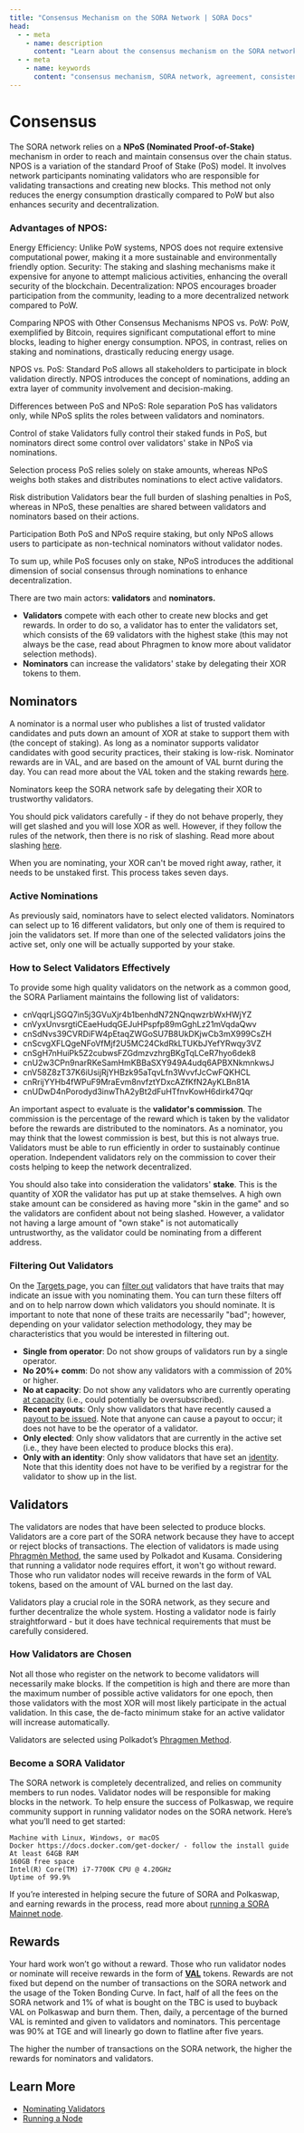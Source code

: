 ```yaml
---
title: "Consensus Mechanism on the SORA Network | SORA Docs"
head:
  - - meta
    - name: description
      content: "Learn about the consensus mechanism on the SORA network and how it ensures agreement and consistency among network participants. Explore the different consensus algorithms employed by the SORA network, such as Proof of Stake (PoS), and understand how they contribute to the security and decentralization of the network."
  - - meta
    - name: keywords
      content: "consensus mechanism, SORA network, agreement, consistency, consensus algorithms, Proof of Stake, PoS, security, decentralization"
---
```


# Consensus

The SORA network relies on a **NPoS (Nominated Proof-of-Stake)** mechanism in order to reach and maintain consensus over the chain status.
NPOS is a variation of the standard Proof of Stake (PoS) model. It involves network participants nominating validators who are responsible for validating transactions and creating new blocks. This method not only reduces the energy consumption drastically compared to PoW but also enhances security and decentralization.

### Advantages of NPOS:
Energy Efficiency: Unlike PoW systems, NPOS does not require extensive computational power, making it a more sustainable and environmentally friendly option.
Security: The staking and slashing mechanisms make it expensive for anyone to attempt malicious activities, enhancing the overall security of the blockchain.
Decentralization: NPOS encourages broader participation from the community, leading to a more decentralized network compared to PoW.

Comparing NPOS with Other Consensus Mechanisms
NPOS vs. PoW:
PoW, exemplified by Bitcoin, requires significant computational effort to mine blocks, leading to higher energy consumption.
NPOS, in contrast, relies on staking and nominations, drastically reducing energy usage.

NPOS vs. PoS:
Standard PoS allows all stakeholders to participate in block validation directly.
NPOS introduces the concept of nominations, adding an extra layer of community involvement and decision-making.

Differences between PoS and NPoS:
Role separation
PoS has validators only, while NPoS splits the roles between validators and nominators.

Control of stake
Validators fully control their staked funds in PoS, but nominators direct some control over validators' stake in NPoS via nominations.

Selection process
PoS relies solely on stake amounts, whereas NPoS weighs both stakes and distributes nominations to elect active validators.

Risk distribution
Validators bear the full burden of slashing penalties in PoS, whereas in NPoS, these penalties are shared between validators and nominators based on their actions.

Participation
Both PoS and NPoS require staking, but only NPoS allows users to participate as non-technical nominators without validator nodes.

To sum up, while PoS focuses only on stake, NPoS introduces the additional dimension of social consensus through nominations to enhance decentralization.

There are two main actors: **validators** and **nominators.**

- **Validators** compete with each other to create new blocks and get rewards. In order to do so, a validator has to enter the validators set, which consists of the 69 validators with the highest stake (this may not always be the case, read about Phragmen to know more about validator selection methods).
- **Nominators** can increase the validators' stake by delegating their XOR tokens to them.

## Nominators

A nominator is a normal user who publishes a list of trusted validator candidates and puts down an amount of XOR at stake to support them with (the concept of staking). As long as a nominator supports validator candidates with good security practices, their staking is low-risk. Nominator rewards are in VAL, and are based on the amount of VAL burnt during the day. You can read more about the VAL token and the staking rewards [here](https://medium.com/sora-xor/sora-validator-rewards-419320e22df8).

Nominators keep the SORA network safe by delegating their XOR to trustworthy validators.

You should pick validators carefully - if they do not behave properly, they will get slashed and you will lose XOR as well. However, if they follow the rules of the network, then there is no risk of slashing. Read more about slashing [here](https://support.polkadot.network/support/solutions/articles/65000110858-what-does-it-mean-to-get-slashed-).

When you are nominating, your XOR can't be moved right away, rather, it needs to be unstaked first. This process takes seven days.

### Active Nominations

As previously said, nominators have to select elected validators. Nominators can select up to 16 different validators, but only one of them is required to join the validators set. If more than one of the selected validators joins the active set, only one will be actually supported by your stake.

### How to Select Validators Effectively

To provide some high quality validators on the network as a common good, the SORA Parliament maintains the following list of validators:

- cnVqqrLjSGQ7in5j3GVuXjr4b1benhdN72NQnqwzrbWxHWjYZ
- cnVyxUnvsrgtiCEaeHudqGEJuHPspfp89mGghLz21mVqdaQwv
- cnSdNvs39CVRDiFW4pEtaqZWGoSU7B8UkDKjwCb3mX999CsZH
- cnScvgXFLQgeNFoVfMjf2U5MC24CkdRkLTUKbJYefYRwqy3VZ
- cnSgH7nHuiPk5Z2cubwsFZGdmzvzhrgBKgTqLCeR7hyo6dek8
- cnU2w3CPn9narRKeSamHmKBBaSXY949A4udq6APBXNkmnkwsJ
- cnV58Z8zT37K6iUsijRjYHBzk95aTqvLfn3WvvfJcCwFQKHCL
- cnRrijYYHb4fWPuF9MraEvm8nvfztYDxcAZfKfN2AyKLBn81A
- cnUDwD4nPorodyd3inwThA2yBt2dFuHTfnvKowH6dirk47Qqr

An important aspect to evaluate is the **validator's commission**. The commission is the percentage of the reward which is taken by the validator before the rewards are distributed to the nominators. As a nominator, you may think that the lowest commission is best, but this is not always true. Validators must be able to run efficiently in order to sustainably continue operation. Independent validators rely on the commission to cover their costs helping to keep the network decentralized.

You should also take into consideration the validators' **stake**. This is the quantity of XOR the validator has put up at stake themselves. A high own stake amount can be considered as having more "skin in the game" and so the validators are confident about not being slashed. However, a validator not having a large amount of "own stake" is not automatically untrustworthy, as the validator could be nominating from a different address.

### Filtering Out Validators

On the [Targets ](https://polkadot.js.org/apps/#/staking/targets) page, you can [filter out](https://wiki.polkadot.network/docs/learn-nominator#filter-out-validators-with-undesirable-traits) validators that have traits that may indicate an issue with you nominating them. You can turn these filters off and on to help narrow down which validators you should nominate. It is important to note that none of these traits are necessarily "bad"; however, depending on your validator selection methodology, they may be characteristics that you would be interested in filtering out.

<!-- TODO: transform this into a table -->

- **Single from operator**: Do not show groups of validators run by a single operator.
- **No 20%+ comm**: Do not show any validators with a commission of 20% or higher.
- **No at capacity**: Do not show any validators who are currently operating [at capacity](https://wiki.polkadot.network/docs/glossary#capacity) (i.e., could potentially be oversubscribed).
- **Recent payouts**: Only show validators that have recently caused a [payout to be issued](https://wiki.polkadot.network/docs/learn-simple-payouts). Note that anyone can cause a payout to occur; it does not have to be the operator of a validator.
- **Only elected**: Only show validators that are currently in the active set (i.e., they have been elected to produce blocks this era).
- **Only with an identity**: Only show validators that have set an [identity](https://wiki.polkadot.network/docs/learn-identity). Note that this identity does not have to be verified by a registrar for the validator to show up in the list.

## Validators

The validators are nodes that have been selected to produce blocks. Validators are a core part of the SORA network because they have to accept or reject blocks of transactions. The election of validators is made using [Phragmèn Method](https://wiki.polkadot.network/docs/en/learn-phragmen), the same used by Polkadot and Kusama. Considering that running a validator node requires effort, it won't go without reward. Those who run validator nodes will receive rewards in the form of VAL tokens, based on the amount of VAL burned on the last day.

Validators play a crucial role in the SORA network, as they secure and further decentralize the whole system. Hosting a validator node is fairly straightforward - but it does have technical requirements that must be carefully considered.

### How Validators are Chosen

Not all those who register on the network to become validators will necessarily make blocks. If the competition is high and there are more than the maximum number of possible active validators for one epoch, then those validators with the most XOR will most likely participate in the actual validation. In this case, the de-facto minimum stake for an active validator will increase automatically.

Validators are selected using Polkadot’s [Phragmen Method](https://wiki.polkadot.network/docs/en/learn-phragmen#where-is-the-phragm%C3%A9n-method-used-in-polkadot).

### Become a SORA Validator

The SORA network is completely decentralized, and relies on community members to run nodes. Validator nodes will be responsible for making blocks in the network. To help ensure the success of Polkaswap, we require community support in running validator nodes on the SORA network. Here’s what you’ll need to get started:

```
Machine with Linux, Windows, or macOS
Docker https://docs.docker.com/get-docker/ - follow the install guide
At least 64GB RAM
160GB free space
Intel(R) Core(TM) i7-7700K CPU @ 4.20GHz
Uptime of 99.9%
```

If you’re interested in helping secure the future of SORA and Polkaswap, and earning rewards in the process, read more about [running a SORA Mainnet node](./running-a-node.md).

## Rewards

Your hard work won’t go without a reward. Those who run validator nodes or nominate will receive rewards in the form of [**VAL**](https://medium.com/sora-xor/sora-validator-reward-token-val-c96a8afb8541) tokens.
Rewards are not fixed but depend on the number of transactions on the SORA network and the usage of the Token Bonding Curve.
In fact, half of all the fees on the SORA network and 1% of what is bought on the TBC is used to buyback VAL on Polkaswap and burn them. Then, daily, a percentage of the burned VAL is reminted and given to validators and nominators. This percentage was 90% at TGE and will linearly go down to flatline after five years.

The higher the number of transactions on the SORA network, the higher the rewards for nominators and validators.

## Learn More

- [Nominating Validators](/nominating-validators)
- [Running a Node](/running-a-node)
